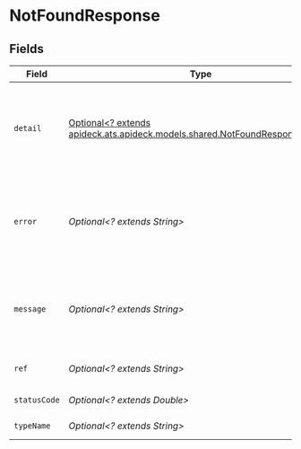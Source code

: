# NotFoundResponse


## Fields

| Field                                                                                                                         | Type                                                                                                                          | Required                                                                                                                      | Description                                                                                                                   | Example                                                                                                                       |
| ----------------------------------------------------------------------------------------------------------------------------- | ----------------------------------------------------------------------------------------------------------------------------- | ----------------------------------------------------------------------------------------------------------------------------- | ----------------------------------------------------------------------------------------------------------------------------- | ----------------------------------------------------------------------------------------------------------------------------- |
| `detail`                                                                                                                      | [Optional<? extends apideck.ats.apideck.models.shared.NotFoundResponseDetail>](../../models/shared/NotFoundResponseDetail.md) | :heavy_minus_sign:                                                                                                            | Contains parameter or domain specific information related to the error and why it occurred.                                   |                                                                                                                               |
| `error`                                                                                                                       | *Optional<? extends String>*                                                                                                  | :heavy_minus_sign:                                                                                                            | Contains an explanation of the status_code as defined in HTTP/1.1 standard (RFC 7231)                                         | Not Found                                                                                                                     |
| `message`                                                                                                                     | *Optional<? extends String>*                                                                                                  | :heavy_minus_sign:                                                                                                            | A human-readable message providing more details about the error.                                                              | Unknown Widget                                                                                                                |
| `ref`                                                                                                                         | *Optional<? extends String>*                                                                                                  | :heavy_minus_sign:                                                                                                            | Link to documentation of error type                                                                                           | https://developers.apideck.com/errors#entitynotfounderror                                                                     |
| `statusCode`                                                                                                                  | *Optional<? extends Double>*                                                                                                  | :heavy_minus_sign:                                                                                                            | HTTP status code                                                                                                              | 404                                                                                                                           |
| `typeName`                                                                                                                    | *Optional<? extends String>*                                                                                                  | :heavy_minus_sign:                                                                                                            | The type of error returned                                                                                                    | EntityNotFoundError                                                                                                           |